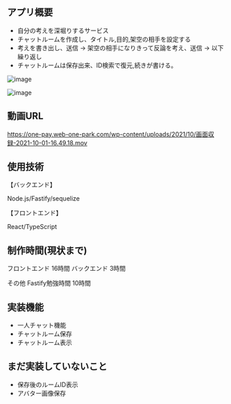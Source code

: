 ## アプリ概要
- 自分の考えを深堀りするサービス
- チャットルームを作成し、タイトル,目的,架空の相手を設定する
- 考えを書き出し、送信 → 架空の相手になりきって反論を考え、送信 → 以下繰り返し
- チャットルームは保存出来、ID検索で復元,続きが書ける。

![image](https://one-pay.web-one-park.com/wp-content/uploads/2021/10/React_Redux_App-1.png)

![image](https://one-pay.web-one-park.com/wp-content/uploads/2021/10/React_Redux_App.png)


## 動画URL
https://one-pay.web-one-park.com/wp-content/uploads/2021/10/画面収録-2021-10-01-16.49.18.mov

## 使用技術
【バックエンド】 

Node.js/Fastify/sequelize

【フロントエンド】

React/TypeScript

## 制作時間(現状まで)
フロントエンド 16時間
バックエンド 3時間

その他 Fastify勉強時間 10時間

## 実装機能
- 一人チャット機能
- チャットルーム保存
- チャットルーム表示

## まだ実装していないこと
- 保存後のルームID表示
- アバター画像保存



